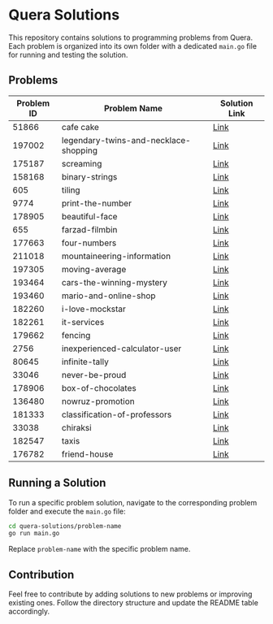 # Quera Solutions

This repository contains solutions to programming problems from Quera. Each problem is organized into its own folder with a dedicated `main.go` file for running and testing the solution.

## Problems

| Problem ID | Problem Name                          | Solution Link                                         |
| ---------- | ------------------------------------- | ----------------------------------------------------- |
| 51866      | cafe cake                             | [Link](cafe-cake/main.go)                             |
| 197002     | legendary-twins-and-necklace-shopping | [Link](legendary-twins-and-necklace-shopping/main.go) |
| 175187     | screaming                             | [Link](screaming/main.go)                             |
| 158168     | binary-strings                        | [Link](binary-strings/main.go)                        |
| 605        | tiling                                | [Link](tiling/main.go)                                |
| 9774       | print-the-number                      | [Link](print-the-number/main.go)                      |
| 178905     | beautiful-face                        | [Link](beautiful-face/main.go)                        |
| 655        | farzad-filmbin                        | [Link](farzad-filmbin/main.go)                        |
| 177663     | four-numbers                          | [Link](four-numbers/main.go)                          |
| 211018     | mountaineering-information            | [Link](mountaineering-information/main.go)            |
| 197305     | moving-average                        | [Link](moving-average/q1.py)                          |
| 193464     | cars-the-winning-mystery              | [Link](cars-the-winning-mystery/main.go)              |
| 193460     | mario-and-online-shop                 | [Link](mario-and-online-shop/main.go)                 |
| 182260     | i-love-mockstar                       | [Link](i-love-mockstar/dynamic.css)                   |
| 182261     | it-services                           | [Link](it-services/dynamic.css)                       |
| 179662     | fencing                               | [Link](fencing/main.go)                               |
| 2756       | inexperienced-calculator-user         | [Link](inexperienced-calculator-user/main.go)         |
| 80645      | infinite-tally                        | [Link](infinite-tally/main.go)                        |
| 33046      | never-be-proud                        | [Link](never-be-proud/main.go)                        |
| 178906     | box-of-chocolates                     | [Link](box-of-chocolates/main.go)                     |
| 136480     | nowruz-promotion                      | [Link](nowruz-promotion/main.go)                      |
| 181333     | classification-of-professors          | [Link](classification-of-professors/main.go)          |
| 33038      | chiraksi                              | [Link](chiraksi/solution.py)                          |
| 182547     | taxis                                 | [Link](taxis/main.go)                                 |
| 176782     | friend-house                          | [Link](friend-house/main.py)                          |

## Running a Solution

To run a specific problem solution, navigate to the corresponding problem folder and execute the `main.go` file:

```bash
cd quera-solutions/problem-name
go run main.go
```

Replace `problem-name` with the specific problem name.

## Contribution

Feel free to contribute by adding solutions to new problems or improving existing ones. Follow the directory structure and update the README table accordingly.
